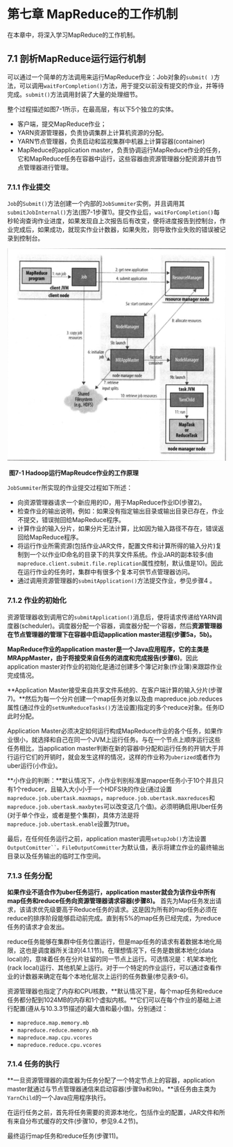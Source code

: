 # 第七章 MapReduce的工作机制

在本章中，将深入学习MapReduce的工作机制。

## 7.1 剖析MapReduce运行运行机制

可以通过一个简单的方法调用来运行MapReduce作业：Job对象的`submit( )`方法，可以调用`waitForCompletion()`方法，用于提交以前没有提交的作业，并等待完成。`submit()`方法调用封装了大量的处理细节。

整个过程描述如图7-1所示，在最高层，有以下5个独立的实体。

- 客户端，提交MapReduce作业；
- YARN资源管理器，负责协调集群上计算机资源的分配。
- YARN节点管理器，负责启动和监视集群中机器上计算容器(container)
- MapReduce的application master，负责协调运行MapReduce作业的任务，它和MapReduce任务在容器中运行，这些容器由资源管理器分配资源并由节点管理器进行管理。

### 7.1.1 作业提交

`Job`的`Submit()`方法创建一个内部的`JobSummiter`实例，并且调用其`submitJobInternal()`方法(图7-1步骤1)。提交作业后，`waitForCompletion()`每秒轮询查询作业进度，如果发现自上次报告后有改变，便将进度报告到控制台，作业完成后，如果成功，就现实作业计数器，如果失败，则导致作业失败的错误被记录到控制台。

![](./img/7-1.jpg)

​											**图7-1 Hadoop运行MapReudce作业的工作原理**

`JobSummiter`所实现的作业提交过程如下所述：

- 向资源管理器请求一个新应用的ID，用于MapReduce作业ID(步骤2)。
- 检查作业的输出说明，例如：如果没有指定输出目录或输出目录已存在，作业不提交，错误抛回给MapReduce程序。
- 计算作业的输入分片，如果分片无法计算，比如因为输入路径不存在，错误返回给MapReduce程序。
- 将运行作业所需资源(包括作业JAR文件，配置文件和计算所得的输入分片)复制到一个以作业ID命名的目录下的共享文件系统。作业JAR的副本较多(由`mapreduce.client.submit.file.replication`属性控制，默认值是10)。因此在运行作业的任务时，集群中有很多个复本可供节点管理器访问。
- 通过调用资源管理器的`submitApplication()`方法提交作业，参见步骤4 。

### 7.1.2 作业的初始化

资源管理器收到调用它的`submitApplication()`消息后，便将请求传递给YARN调度器(scheduler)。调度器分配一个容器，调度器分配一个容器，然后**资源管理器在节点管理器的管理下在容器中启动application master进程(步骤5a，5b)。**

**MapReduce作业的application master是一个Java应用程序，它的主类是MRAppMaster，由于将接受来自任务的进度和完成报告(步骤6)**。因此application master对作业的初始化是通过创建多个簿记对象(作业簿)来跟踪作业完成情况。

**Application Master接受来自共享文件系统的、在客户端计算的输入分片(步骤7)。**然后为每一个分片创建一个map任务对象以及由 mapreduce.job.reduces属性(通过作业的`setNumReduceTasks()`方法设置)指定的多个reduce对象。任务ID此时分配。

Application Master必须决定如何运行构成MapReduce作业的各个任务，如果作业很小，就选择和自己在同一个JVM上运行任务。与在一个节点上顺序运行这些任务相比，当application master判断在新的容器中分配和运行任务的开销大于并行运行它们的开销时，就会发生这样的情况，这样的作业称为`uberized`或者作为uber运行(小作业)。

**小作业的判断：**默认情况下，小作业判别标准是mapper任务小于10个并且只有1个reducer，且输入大小小于一个HDFS块的作业(通过设置`mapreduce.job.ubertask.maxmaps`，`mapreduce.job.ubertask.maxreduces`和`mapreduce.job.ubertask.maxbytes`可以改变这几个值)。必须明确启用Uber任务(对于单个作业，或者是整个集群)，具体方法是将`mapreduce.job.ubertask.enable`设置为true。

最后，在任何任务运行之前，application master调用`setupJob()`方法设置`OutputComitter``。FileOutputCommitter`为默认值，表示将建立作业的最终输出目录以及任务输出的临时工作空间。

### 7.1.3 任务分配

**如果作业不适合作为uber任务运行，application master就会为该作业中所有map任务和reduce任务向资源管理器请求容器(步骤8)。** 首先为Map任务发出请求，该请求优先级要高于Reduce任务的请求。这是因为所有的map任务必须在reduce的排序阶段能够启动前完成。直到有5%的map任务已经完成，为reduce任务的请求才会发出。

reduce任务能够在集群中任务位置运行，但是map任务的请求有着数据本地化局限，这也是调度器所关注的(4.1.1节)。在理想情况下，任务是数据本地化(data local)的，意味着任务在分片驻留的同一节点上运行。可选情况是：机架本地化(rack local)运行、其他机架上运行。对于一个特定的作业运行，可以通过查看作业的计数器来确定在每个本地化层次上运行的任务数量(参见表9-6)。

资源管理器也指定了内存和CPU核数，**默认情况下是，每个map任务和reduce任务都分配到1024MB的内存和1个虚拟内核。**它们可以在每个作业的基础上进行配置(遵从与10.3.3节描述的最大值和最小值)。分别通过：

- `mapreduce.map.memory.mb`
- `mapreduce.reduce.memory.mb`
- `mapreduce.map.cpu.vcores`
- `mapreduce.reduce.cpu.vcores`

### 7.1.4 任务的执行

**一旦资源管理器的调度器为任务分配了一个特定节点上的容器，application master就通过与节点管理器通信来启动容器(步骤9a和9b)。**该任务由主类为`YarnChild`的一个Java应用程序执行。

在运行任务之前，首先将任务需要的资源本地化，包括作业的配置，JAR文件和所有来自分布式缓存的文件(步骤10，参见9.4.2节)。

最终运行map任务和reduce任务(步骤11)。